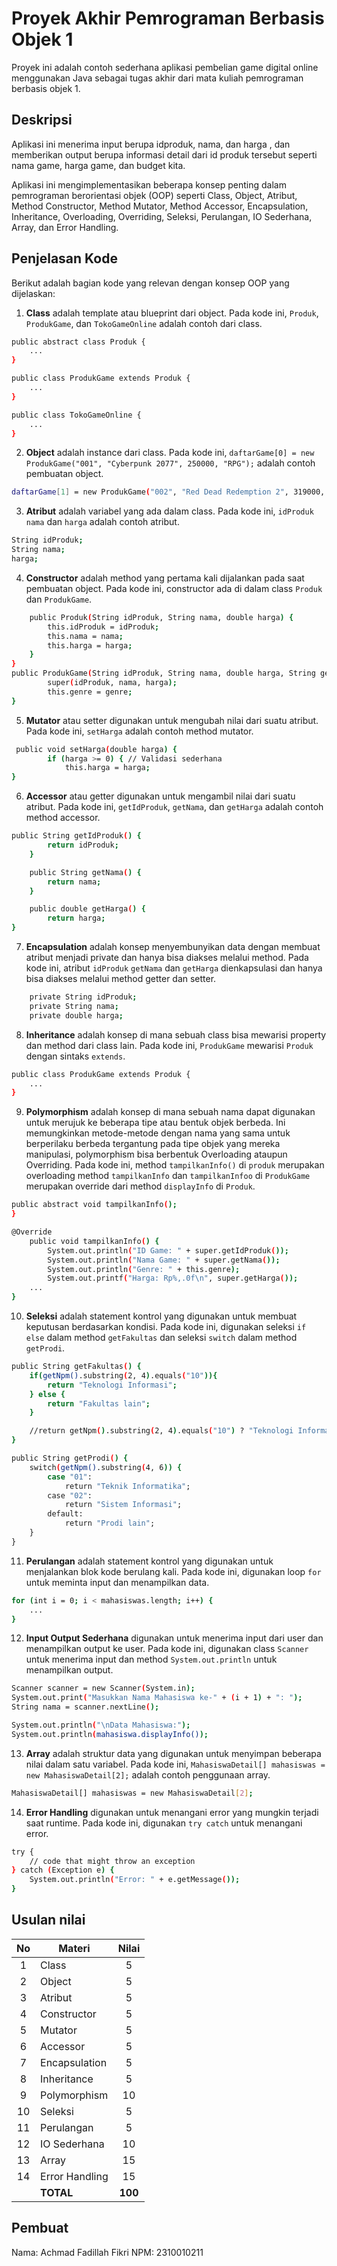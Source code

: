 # Proyek Akhir Pemrograman Berbasis Objek 1

Proyek ini adalah contoh sederhana aplikasi pembelian game digital online menggunakan Java sebagai tugas akhir dari mata kuliah pemrograman berbasis objek 1.

## Deskripsi

Aplikasi ini menerima input berupa idproduk, nama, dan harga , dan memberikan output berupa informasi detail dari id produk tersebut seperti nama game, harga game, dan budget kita.

Aplikasi ini mengimplementasikan beberapa konsep penting dalam pemrograman berorientasi objek (OOP) seperti Class, Object, Atribut, Method Constructor, Method Mutator, Method Accessor, Encapsulation, Inheritance, Overloading, Overriding, Seleksi, Perulangan, IO Sederhana, Array, dan Error Handling.

## Penjelasan Kode

Berikut adalah bagian kode yang relevan dengan konsep OOP yang dijelaskan:

1. **Class** adalah template atau blueprint dari object. Pada kode ini, `Produk`, `ProdukGame`, dan `TokoGameOnline` adalah contoh dari class.

```bash
public abstract class Produk {
    ...
}

public class ProdukGame extends Produk {
    ...
}

public class TokoGameOnline {
    ...
}
```

2. **Object** adalah instance dari class. Pada kode ini, `daftarGame[0] = new ProdukGame("001", "Cyberpunk 2077", 250000, "RPG");` adalah contoh pembuatan object.

```bash
daftarGame[1] = new ProdukGame("002", "Red Dead Redemption 2", 319000, "Open World");
```

3. **Atribut** adalah variabel yang ada dalam class. Pada kode ini, `idProduk` `nama` dan `harga` adalah contoh atribut.

```bash
String idProduk;
String nama;
harga;
```

4. **Constructor** adalah method yang pertama kali dijalankan pada saat pembuatan object. Pada kode ini, constructor ada di dalam class `Produk` dan `ProdukGame`.

```bash
    public Produk(String idProduk, String nama, double harga) {
        this.idProduk = idProduk;
        this.nama = nama;
        this.harga = harga;
    }
}
public ProdukGame(String idProduk, String nama, double harga, String genre) {
        super(idProduk, nama, harga);
        this.genre = genre;
}
```

5. **Mutator** atau setter digunakan untuk mengubah nilai dari suatu atribut. Pada kode ini, `setHarga` adalah contoh method mutator.

```bash
 public void setHarga(double harga) {
        if (harga >= 0) { // Validasi sederhana
            this.harga = harga;
}
```

6. **Accessor** atau getter digunakan untuk mengambil nilai dari suatu atribut. Pada kode ini, `getIdProduk`, `getNama`,  dan `getHarga` adalah contoh method accessor.

```bash
public String getIdProduk() {
        return idProduk;
    }

    public String getNama() {
        return nama;
    }

    public double getHarga() {
        return harga;
}
```

7. **Encapsulation** adalah konsep menyembunyikan data dengan membuat atribut menjadi private dan hanya bisa diakses melalui method. Pada kode ini, atribut `idProduk` `getNama` dan `getHarga` dienkapsulasi dan hanya bisa diakses melalui method getter dan setter.

```bash
    private String idProduk;
    private String nama;
    private double harga;
```

8. **Inheritance** adalah konsep di mana sebuah class bisa mewarisi property dan method dari class lain. Pada kode ini, `ProdukGame` mewarisi `Produk` dengan sintaks `extends`.

```bash
public class ProdukGame extends Produk {
    ...
}
```

9. **Polymorphism** adalah konsep di mana sebuah nama dapat digunakan untuk merujuk ke beberapa tipe atau bentuk objek berbeda. Ini memungkinkan metode-metode dengan nama yang sama untuk berperilaku berbeda tergantung pada tipe objek yang mereka manipulasi, polymorphism bisa berbentuk Overloading ataupun Overriding. Pada kode ini, method `tampilkanInfo()` di `produk` merupakan overloading method `tampilkanInfo` dan `tampilkanInfoo` di `ProdukGame` merupakan override dari method `displayInfo` di `Produk`.

```bash
public abstract void tampilkanInfo();
}

@Override
    public void tampilkanInfo() {
        System.out.println("ID Game: " + super.getIdProduk());
        System.out.println("Nama Game: " + super.getNama());
        System.out.println("Genre: " + this.genre);
        System.out.printf("Harga: Rp%,.0f\n", super.getHarga());
    ...
}
```

10. **Seleksi** adalah statement kontrol yang digunakan untuk membuat keputusan berdasarkan kondisi. Pada kode ini, digunakan seleksi `if else` dalam method `getFakultas` dan seleksi `switch` dalam method `getProdi`.

```bash
public String getFakultas() {
    if(getNpm().substring(2, 4).equals("10")){
        return "Teknologi Informasi";
    } else {
        return "Fakultas lain";
    }

    //return getNpm().substring(2, 4).equals("10") ? "Teknologi Informasi" : "Fakultas lain";
}

public String getProdi() {
    switch(getNpm().substring(4, 6)) {
        case "01":
            return "Teknik Informatika";
        case "02":
            return "Sistem Informasi";
        default:
            return "Prodi lain";
    }
}
```

11. **Perulangan** adalah statement kontrol yang digunakan untuk menjalankan blok kode berulang kali. Pada kode ini, digunakan loop `for` untuk meminta input dan menampilkan data.

```bash
for (int i = 0; i < mahasiswas.length; i++) {
    ...
}
```

12. **Input Output Sederhana** digunakan untuk menerima input dari user dan menampilkan output ke user. Pada kode ini, digunakan class `Scanner` untuk menerima input dan method `System.out.println` untuk menampilkan output.

```bash
Scanner scanner = new Scanner(System.in);
System.out.print("Masukkan Nama Mahasiswa ke-" + (i + 1) + ": ");
String nama = scanner.nextLine();

System.out.println("\nData Mahasiswa:");
System.out.println(mahasiswa.displayInfo());
```

13. **Array** adalah struktur data yang digunakan untuk menyimpan beberapa nilai dalam satu variabel. Pada kode ini, `MahasiswaDetail[] mahasiswas = new MahasiswaDetail[2];` adalah contoh penggunaan array.

```bash
MahasiswaDetail[] mahasiswas = new MahasiswaDetail[2];
```

14. **Error Handling** digunakan untuk menangani error yang mungkin terjadi saat runtime. Pada kode ini, digunakan `try catch` untuk menangani error.

```bash
try {
    // code that might throw an exception
} catch (Exception e) {
    System.out.println("Error: " + e.getMessage());
}
```

## Usulan nilai

| No  | Materi         |  Nilai  |
| :-: | -------------- | :-----: |
|  1  | Class          |    5    |
|  2  | Object         |    5    |
|  3  | Atribut        |    5    |
|  4  | Constructor    |    5    |
|  5  | Mutator        |    5    |
|  6  | Accessor       |    5    |
|  7  | Encapsulation  |    5    |
|  8  | Inheritance    |    5    |
|  9  | Polymorphism   |   10    |
| 10  | Seleksi        |    5    |
| 11  | Perulangan     |    5    |
| 12  | IO Sederhana   |   10    |
| 13  | Array          |   15    |
| 14  | Error Handling |   15    |
|     | **TOTAL**      | **100** |

## Pembuat

Nama: Achmad Fadillah Fikri
NPM: 2310010211
